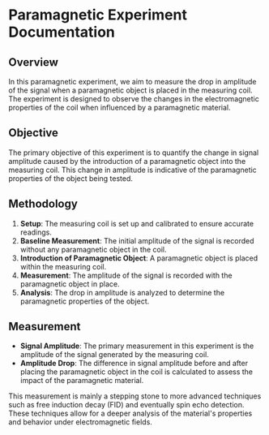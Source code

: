 # Paramagnetic Experiment Documentation

## Overview
In this paramagnetic experiment, we aim to measure the drop in amplitude of the signal when a paramagnetic object is placed in the measuring coil. The experiment is designed to observe the changes in the electromagnetic properties of the coil when influenced by a paramagnetic material.

## Objective
The primary objective of this experiment is to quantify the change in signal amplitude caused by the introduction of a paramagnetic object into the measuring coil. This change in amplitude is indicative of the paramagnetic properties of the object being tested.

## Methodology
1. **Setup**: The measuring coil is set up and calibrated to ensure accurate readings.
2. **Baseline Measurement**: The initial amplitude of the signal is recorded without any paramagnetic object in the coil.
3. **Introduction of Paramagnetic Object**: A paramagnetic object is placed within the measuring coil.
4. **Measurement**: The amplitude of the signal is recorded with the paramagnetic object in place.
5. **Analysis**: The drop in amplitude is analyzed to determine the paramagnetic properties of the object.

## Measurement
- **Signal Amplitude**: The primary measurement in this experiment is the amplitude of the signal generated by the measuring coil.
- **Amplitude Drop**: The difference in signal amplitude before and after placing the paramagnetic object in the coil is calculated to assess the impact of the paramagnetic material.

This measurement is mainly a stepping stone to more advanced techniques such as free induction decay (FID) and eventually spin echo detection. These techniques allow for a deeper analysis of the material's properties and behavior under electromagnetic fields.
